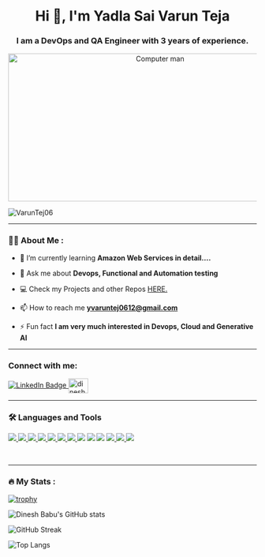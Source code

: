 <h1 align="center">Hi 👋, I'm Yadla Sai Varun Teja</h1>
<h3 align="center">I am a DevOps and QA Engineer with 3 years of experience.</h3>
</h1>
<div align="center">
<img src="https://camo.githubusercontent.com/190338430fb2eca4d172a1987205c5e073b2de72db46cb4ed12cf1c2fa32041a/68747470733a2f2f6d656469612e67697068792e636f6d2f6d656469612f645765734263544c61766b5a754733354d492f67697068792e676966" alt="Computer man" width="600" height="300"/>
</div>

<p align="left"> <img src="https://komarev.com/ghpvc/?username=VarunTej06&label=Profile%20views&color=0e75b6&style=flat" alt="VarunTej06" /> </p>

---

### :man_technologist: About Me :

- 🌱 I’m currently learning **Amazon Web Services in detail....**

- 💬 Ask me about **Devops, Functional and Automation testing**
  
- 💻 Check my Projects and other Repos [HERE.](https://github.com/VarunTej06?tab=repositories)

- 📫 How to reach me **yvaruntej0612@gmail.com**

- ⚡ Fun fact **I am very much interested in Devops, Cloud and Generative AI**

---

<h3 align="left">Connect with me:</h3>
<p align="left">

<a href="https://www.linkedin.com/in/ysvt-doe/">
    <img src="https://img.shields.io/badge/LinkedIn-blue?style=for-the-badge&logo=linkedin&logoColor=white" alt="LinkedIn Badge"/>
  </a>
<a href="https://instagram.com/dinesh_babu_vaddineni" target="blank"><img align="center" src="https://raw.githubusercontent.com/rahuldkjain/github-profile-readme-generator/master/src/images/icons/Social/instagram.svg" alt="dinesh_babu_vaddineni" height="30" width="40" /></a>
</p>

---

### :hammer_and_wrench: Languages and Tools 
<p align="left"> 
    <a href="https://www.python.org" target="_blank"> <img src="https://img.shields.io/badge/python-3670A0?style=for-the-badge&logo=python&logoColor=ffdd54"/> </a>
    <a href="https://pandas.pydata.org/" target="_blank"> <img src="https://img.shields.io/badge/pandas-%23150458.svg?style=for-the-badge&logo=pandas&logoColor=white"      /> </a> 
    <a href="https://numpy.org/" target="_blank"> <img src="https://img.shields.io/badge/Plotly-%233F4F75.svg?style=for-the-badge&logo=plotly&logoColor=white"> </a>
    <a href="https://jupyter.org/" target="_blank"> <img src="https://img.shields.io/badge/Jupyter-F37626.svg?&style=for-the-badge&logo=Jupyter&logoColor=white"/> </a>
    <a href="https://www.mongodb.com/" target="_blank"> <img src="https://img.shields.io/badge/MongoDB-%234ea94b.svg?style=for-the-badge&logo=mongodb&logoColor=white"/> </a>
    <a href="https://scikit-learn.org/stable/" target="_blank"> <img src="https://img.shields.io/badge/scikit--learn-%23F7931E.svg?style=for-the-badge&logo=scikit-learn&logoColor=white"/> </a> 
    <a href="https://plotly.com/" target="_blank"> <img src="https://img.shields.io/badge/Plotly-%233F4F75.svg?style=for-the-badge&logo=plotly&logoColor=white"/> </a>
    <img src="https://img.shields.io/badge/Amazon_AWS-FF9900?style=for-the-badge&logo=amazonaws&logoColor=white"/></a>
    <img src="https://img.shields.io/badge/GitHub_Actions-2088FF?style=for-the-badge&logo=github-actions&logoColor=white"/></a>
    <a href="https://flask.palletsprojects.com/en/2.1.x/" target="_blank"> <img src="https://img.shields.io/badge/Flask-000000?style=for-the-badge&logo=flask&logoColor=white"/></a>
    <a href="https://www.docker.com/" target="_blank"> <img src="https://img.shields.io/badge/Docker-2CA5E0?style=for-the-badge&logo=docker&logoColor=white"/> </a>
    <a href="https://www.microsoft.com/en-in/microsoft-365/excel" target="_blank"> <img src="https://img.shields.io/badge/Excel-217346?style=for-the-badge&logo=microsoft-excel&logoColor=white"/> </a> 
    <a href="https://powerbi.microsoft.com/en-au/" target="_blank"> <img src="https://img.shields.io/badge/PowerBI-F2C811?style=for-the-badge&logo=Power%20BI&logoColor=white"/> </a>
</p>
<br/>

---

### :fire: My Stats :

[![trophy](https://github-profile-trophy.vercel.app/?username=dineshbabuvaddineni&theme=onedark)](https://github.com/dineshbabuvaddineni/github-profile-trophy)

![Dinesh Babu's GitHub stats](https://github-readme-stats.vercel.app/api?username=dineshbabuvaddineni&show_icons=true&theme=radical)

![GitHub Streak](http://github-readme-streak-stats.herokuapp.com?user=dineshbabuvaddineni&theme=dark&background=000000)

![Top Langs](https://github-readme-stats.vercel.app/api/top-langs/?username=dineshbabuvaddineni&layout=compact&theme=vision-friendly-dark)

